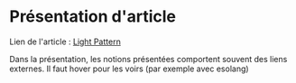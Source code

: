 # Présentation d'article

Lien de l'article : [Light Pattern](https://history.siggraph.org/wp-content/uploads/2018/04/2015_Temkin_LightPattern.pdf)

Dans la présentation, les notions présentées comportent souvent des liens externes. Il faut hover pour les voirs (par exemple avec esolang)